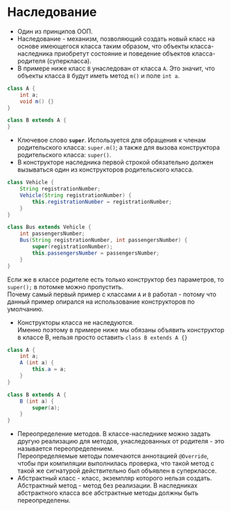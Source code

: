 # Наследование

* Один из принципов ООП.
* Наследование - механизм, позволяющий создать новый класс 
на основе имеющегося класса таким образом, что объекты
класса-наследника приобретут состояние и поведение объектов
класса-родителя (суперкласса). 
* В примере ниже класс `B` унаследован от класса `A`. Это 
значит, что объекты класса `B` будут иметь метод `m()` 
и поле `int a`.
```java
class A {
    int a;
    void m() {}
}

class B extends A {
}
```
* Ключевое слово **`super`**. Используется для обращения к членам
родительского класса: `super.m()`; а также для вызова 
конструктора родительского класса: `super()`.
* В конструкторе наследника первой строкой обязательно должен
вызываться один из конструкторов родительского класса.
```java
class Vehicle {
    String registrationNumber;
    Vehicle(String registrationNumber) {
        this.registrationNumber = registrationNumber;
    }
}

class Bus extends Vehicle {
    int passengersNumber;
    Bus(String registrationNumber, int passengersNumber) {
        super(registrationNumber);
        this.passengersNumber = passengersNumber;
    }
}
```
Если же в классе родителе есть только конструктор
без параметров, то `super();` в потомке можно пропустить.\
Почему самый первый пример с классами `A` и `B` работал - 
потому что данный пример опирался на использование
конструкторов по умолчанию.
* Конструкторы класса не наследуются.\
Именно поэтому в примере ниже мы обязаны объявить конструктор
в классе B, нельзя просто оставить `class B extends A {}`
```java
class A {
    int a;
    A (int a) {
        this.a = a;
    }
}

class B extends A {
    B (int a) {
        super(a);
    }
}
```
* Переопределение методов. В классе-наследнике можно 
задать другую реализацию для методов, унаследованных 
от родителя - это называется переопределением.\
Переопределяемые методы помечаются аннотацией `@Override`,
чтобы при компиляции выполнилась проверка, что такой метод
с такой же сигнатурой действительно был объявлен в суперклассе.
* Абстрактный класс - класс, экземпляр которого нельзя создать.
Абстрактный метод - метод без реализации. В наследниках абстрактного
класса все абстрактные методы должны быть переопределены.